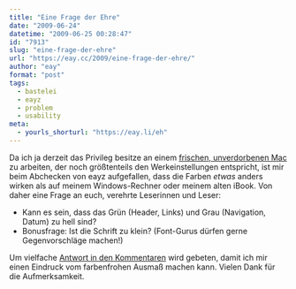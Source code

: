 ```yaml
---
title: "Eine Frage der Ehre"
date: "2009-06-24"
datetime: "2009-06-25 00:28:47"
id: "7913"
slug: "eine-frage-der-ehre"
url: "https://eay.cc/2009/eine-frage-der-ehre/"
author: "eay"
format: "post"
tags:
  - bastelei
  - eayz
  - problem
  - usability
meta:
  - yourls_shorturl: "https://eay.li/eh"
---
```


Da ich ja derzeit das Privileg besitze an einem [frischen, unverdorbenen Mac](http://www.flickr.com/photos/eay/3657183942/) zu arbeiten, der noch größtenteils den Werkeinstellungen entspricht, ist mir beim Abchecken von eayz aufgefallen, dass die Farben _etwas_ anders wirken als auf meinem Windows-Rechner oder meinem alten iBook. Von daher eine Frage an euch, verehrte Leserinnen und Leser:

- Kann es sein, dass das Grün (Header, Links) und Grau (Navigation, Datum) zu hell sind?
- Bonusfrage: Ist die Schrift zu klein? (Font-Gurus dürfen gerne Gegenvorschläge machen!)

Um vielfache [Antwort in den Kommentaren](//eay.cc/2009/eine-frage-der-ehre/) wird gebeten, damit ich mir einen Eindruck vom farbenfrohen Ausmaß machen kann. Vielen Dank für die Aufmerksamkeit.
